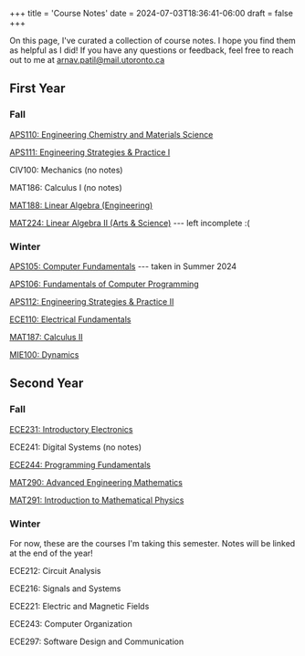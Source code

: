 +++
title = 'Course Notes'
date = 2024-07-03T18:36:41-06:00
draft = false
+++

On this page, I've curated a collection of course notes. I hope you find them as helpful as I did! If you have any questions or feedback, feel free to reach out to me at [arnav.patil@mail.utoronto.ca](mailto:arnav.patil@mail.utoronto.ca)

## First Year
### Fall
[APS110: Engineering Chemistry and Materials Science](/notes/firstyear/aps110/)

[APS111: Engineering Strategies & Practice I](/notes/firstyear/aps111/)

CIV100: Mechanics (no notes)

MAT186: Calculus I (no notes)

[MAT188: Linear Algebra (Engineering)](/notes/firstyear/mat188)

[MAT224: Linear Algebra II (Arts & Science)](/notes/firstyear/mat224) --- left incomplete :( 

### Winter
[APS105: Computer Fundamentals](/notes/firstyear/aps105/) --- taken in Summer 2024

[APS106: Fundamentals of Computer Programming](/notes/firstyear/aps106/)

[APS112: Engineering Strategies & Practice II](/notes/firstyear/aps112/)

[ECE110: Electrical Fundamentals](/notes/firstyear/ece110/)

[MAT187: Calculus II](/notes/firstyear/mat187/)

[MIE100: Dynamics](/notes/firstyear/mie100/)

## Second Year
### Fall

[ECE231: Introductory Electronics](/notes/secondyear/ece231/)

ECE241: Digital Systems (no notes)

[ECE244: Programming Fundamentals](/notes/secondyear/ece244/)

[MAT290: Advanced Engineering Mathematics](/notes/secondyear/mat290/)

[MAT291: Introduction to Mathematical Physics](/notes/secondyear/mat291/)

### Winter
For now, these are the courses I'm taking this semester. Notes will be linked at the end of the year!

ECE212: Circuit Analysis

ECE216: Signals and Systems

ECE221: Electric and Magnetic Fields

ECE243: Computer Organization

ECE297: Software Design and Communication










